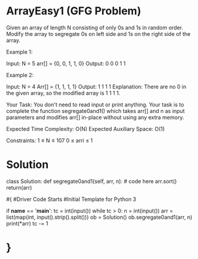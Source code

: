 # ArrayEasy1 (GFG Problem)

Given an array of length N consisting of only 0s and 1s in random order. Modify the array to segregate 0s on left side and 1s on the right side of the array.

Example 1:

Input:
N = 5
arr[] = {0, 0, 1, 1, 0}
Output: 0 0 0 1 1

Example 2:

Input:
N = 4
Arr[] = {1, 1, 1, 1}
Output: 1 1 1 1
Explanation: There are no 0 in the given array, 
so the modified array is 1 1 1 1.

Your Task:
You don't need to read input or print anything. Your task is to complete the function segregate0and1() which takes arr[] and n as input parameters and modifies arr[] in-place without using any extra memory.


Expected Time Complexity: O(N)
Expected Auxiliary Space: O(1)


Constraints:
1 ≤ N ≤ 107
0 ≤ arri ≤ 1


# Solution
class Solution:
    def segregate0and1(self, arr, n):
        # code here
        arr.sort()
        return(arr)

#{ 
#Driver Code Starts
#Initial Template for Python 3

if __name__ == '__main__':
    tc = int(input())
    while tc > 0:
        n = int(input())
        arr = list(map(int, input().strip().split()))
        ob = Solution()
        ob.segregate0and1(arr, n)
        print(*arr)
        tc -= 1

# } 
